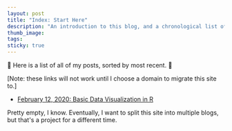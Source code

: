 ```yaml
---
layout: post
title: "Index: Start Here"
description: "An introduction to this blog, and a chronological list of all my posts."
thumb_image: 
tags: 
sticky: true
---
```


:balloon: Here is a list of all of my posts, sorted by most recent. :balloon:

[Note: these links will not work until I choose a domain to migrate this site to.]

* [February 12, 2020: Basic Data Visualization in R](data-visualisation-r)

Pretty empty, I know. Eventually, I want to split this site into multiple blogs, but that's a project for a different time. 
